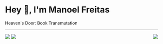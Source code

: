 <h1>
  Hey 👋, I'm Manoel Freitas
</h1>
  Heaven's Door: Book Transmutation
  
***
<img align="right" src="https://metrics.lecoq.io/JosManoel?template=classic&base.header=0&base.activity=0&base.community=0&base.repositories=0&base.metadata=0&isocalendar=1&isocalendar.duration=full-year&config.timezone=America%2FSao_Paulo" />

<img src="https://metrics.lecoq.io/JosManoel?template=classic&base.header=0&base.metadata=0&config.timezone=America%2FSao_Paulo" />

<img src="https://metrics.lecoq.io/JosManoel?template=classic&base.header=0&base.activity=0&base.community=0&base.repositories=0&base.metadata=0&languages=1&languages.limit=8&languages.threshold=0%25&languages.colors=github&languages.sections=most-used&languages.indepth=false&languages.analysis.timeout=15&languages.categories=markup%2C%20programming&languages.recent.categories=markup%2C%20programming&languages.recent.load=300&languages.recent.days=14&config.timezone=America%2FSao_Paulo" />

